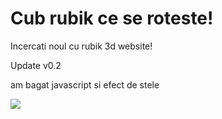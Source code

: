 # Cub rubik ce se roteste!

Incercati noul cu rubik 3d website!


Update v0.2

am bagat javascript si efect de stele

<img src="https://ibb.co/sJBp7nB">
